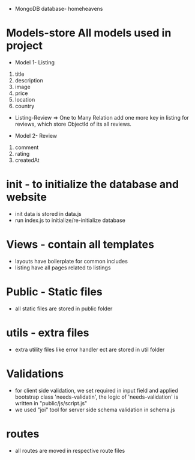 * MongoDB database- homeheavens
# Models-store All models used in project
   * Model 1- Listing 
   1. title
   2. description
   3. image
   4. price
   5. location
   6. country
   
   * Listing-Review => One to Many Relation
   add one more key in listing for reviews, which store ObjectId of its all reviews.

   * Model 2- Review
   1. comment 
   2. rating
   3. createdAt 

# init - to initialize the database and website
   * init data is stored in data.js
   * run index.js to initialize/re-initialize database

# Views - contain all templates
   * layouts have boilerplate for common includes
   * listing have all pages related to listings

# Public - Static files
   * all static files are stored in public folder 

# utils - extra files
   * extra utility files like error handler ect are stored in util folder 

# Validations
   * for client side validation, we set required in input field and applied bootstrap class 'needs-validatin', the logic of 'needs-validation' is written in "public/js/script.js" 
   * we used "joi" tool for server side schema validation in schema.js

# routes 
 * all routes are moved in respective route files


